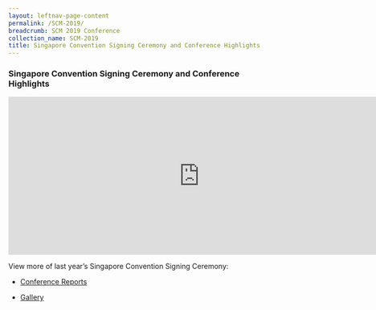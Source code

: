 ```yaml
---
layout: leftnav-page-content
permalink: /SCM-2019/
breadcrumb: SCM 2019 Conference
collection_name: SCM-2019
title: Singapore Convention Signing Ceremony and Conference Highlights 
---
```


### **Singapore Convention Signing Ceremony and Conference Highlights**

<iframe width="760" height="315" src="https://www.youtube.com/embed/H9dRramz9mw" frameborder="0" allow="accelerometer; autoplay; encrypted-media; gyroscope; picture-in-picture" allowfullscreen></iframe>

View more of last year’s Singapore Convention Signing Ceremony:

* [Conference Reports](/scm-2019/conference-reports/)

* [Gallery](/scm-2019/gallery-photos/)


 
